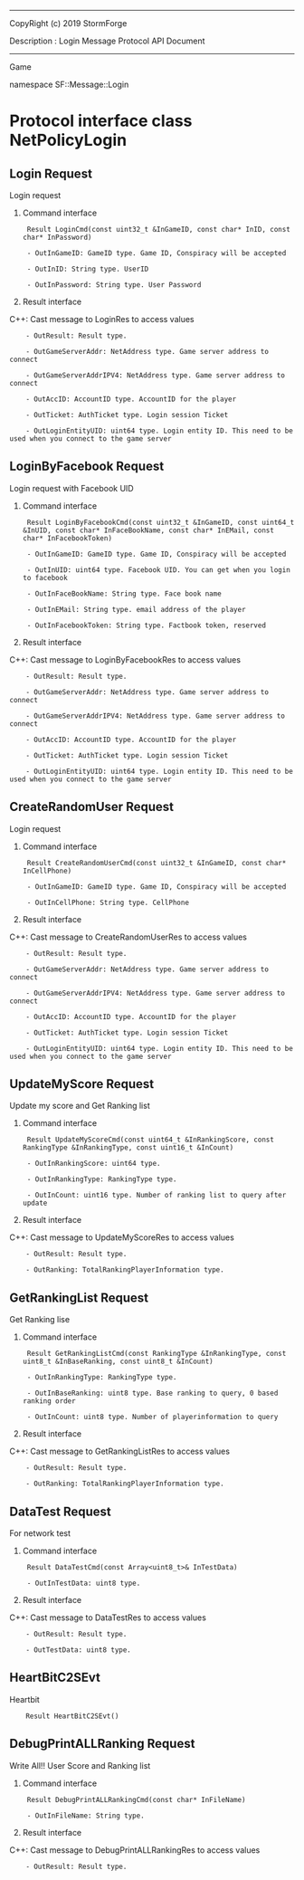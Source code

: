 ﻿***
 
 CopyRight (c) 2019 StormForge
 
 Description : Login Message Protocol API Document

***



Game

namespace SF::Message::Login


# Protocol interface class NetPolicyLogin
## Login Request
Login request

1. Command interface

        Result LoginCmd(const uint32_t &InGameID, const char* InID, const char* InPassword)

		- OutInGameID: GameID type. Game ID, Conspiracy will be accepted

		- OutInID: String type. UserID

		- OutInPassword: String type. User Password

2. Result interface

C++: Cast message to LoginRes to access values


		- OutResult: Result type. 

		- OutGameServerAddr: NetAddress type. Game server address to connect

		- OutGameServerAddrIPV4: NetAddress type. Game server address to connect

		- OutAccID: AccountID type. AccountID for the player

		- OutTicket: AuthTicket type. Login session Ticket

		- OutLoginEntityUID: uint64 type. Login entity ID. This need to be used when you connect to the game server


## LoginByFacebook Request
Login request with Facebook UID

1. Command interface

        Result LoginByFacebookCmd(const uint32_t &InGameID, const uint64_t &InUID, const char* InFaceBookName, const char* InEMail, const char* InFacebookToken)

		- OutInGameID: GameID type. Game ID, Conspiracy will be accepted

		- OutInUID: uint64 type. Facebook UID. You can get when you login to facebook

		- OutInFaceBookName: String type. Face book name

		- OutInEMail: String type. email address of the player

		- OutInFacebookToken: String type. Factbook token, reserved

2. Result interface

C++: Cast message to LoginByFacebookRes to access values


		- OutResult: Result type. 

		- OutGameServerAddr: NetAddress type. Game server address to connect

		- OutGameServerAddrIPV4: NetAddress type. Game server address to connect

		- OutAccID: AccountID type. AccountID for the player

		- OutTicket: AuthTicket type. Login session Ticket

		- OutLoginEntityUID: uint64 type. Login entity ID. This need to be used when you connect to the game server


## CreateRandomUser Request
Login request

1. Command interface

        Result CreateRandomUserCmd(const uint32_t &InGameID, const char* InCellPhone)

		- OutInGameID: GameID type. Game ID, Conspiracy will be accepted

		- OutInCellPhone: String type. CellPhone

2. Result interface

C++: Cast message to CreateRandomUserRes to access values


		- OutResult: Result type. 

		- OutGameServerAddr: NetAddress type. Game server address to connect

		- OutGameServerAddrIPV4: NetAddress type. Game server address to connect

		- OutAccID: AccountID type. AccountID for the player

		- OutTicket: AuthTicket type. Login session Ticket

		- OutLoginEntityUID: uint64 type. Login entity ID. This need to be used when you connect to the game server


## UpdateMyScore Request
Update my score and Get Ranking list

1. Command interface

        Result UpdateMyScoreCmd(const uint64_t &InRankingScore, const RankingType &InRankingType, const uint16_t &InCount)

		- OutInRankingScore: uint64 type. 

		- OutInRankingType: RankingType type. 

		- OutInCount: uint16 type. Number of ranking list to query after update

2. Result interface

C++: Cast message to UpdateMyScoreRes to access values


		- OutResult: Result type. 

		- OutRanking: TotalRankingPlayerInformation type. 


## GetRankingList Request
Get Ranking lise

1. Command interface

        Result GetRankingListCmd(const RankingType &InRankingType, const uint8_t &InBaseRanking, const uint8_t &InCount)

		- OutInRankingType: RankingType type. 

		- OutInBaseRanking: uint8 type. Base ranking to query, 0 based ranking order

		- OutInCount: uint8 type. Number of playerinformation to query

2. Result interface

C++: Cast message to GetRankingListRes to access values


		- OutResult: Result type. 

		- OutRanking: TotalRankingPlayerInformation type. 


## DataTest Request
For network test

1. Command interface

        Result DataTestCmd(const Array<uint8_t>& InTestData)

		- OutInTestData: uint8 type. 

2. Result interface

C++: Cast message to DataTestRes to access values


		- OutResult: Result type. 

		- OutTestData: uint8 type. 


## HeartBitC2SEvt
Heartbit

        Result HeartBitC2SEvt()


## DebugPrintALLRanking Request
Write All!! User Score and Ranking list

1. Command interface

        Result DebugPrintALLRankingCmd(const char* InFileName)

		- OutInFileName: String type. 

2. Result interface

C++: Cast message to DebugPrintALLRankingRes to access values


		- OutResult: Result type. 








